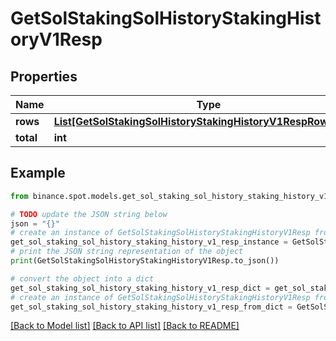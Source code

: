 # GetSolStakingSolHistoryStakingHistoryV1Resp


## Properties

Name | Type | Description | Notes
------------ | ------------- | ------------- | -------------
**rows** | [**List[GetSolStakingSolHistoryStakingHistoryV1RespRowsInner]**](GetSolStakingSolHistoryStakingHistoryV1RespRowsInner.md) |  | [optional] 
**total** | **int** |  | [optional] 

## Example

```python
from binance.spot.models.get_sol_staking_sol_history_staking_history_v1_resp import GetSolStakingSolHistoryStakingHistoryV1Resp

# TODO update the JSON string below
json = "{}"
# create an instance of GetSolStakingSolHistoryStakingHistoryV1Resp from a JSON string
get_sol_staking_sol_history_staking_history_v1_resp_instance = GetSolStakingSolHistoryStakingHistoryV1Resp.from_json(json)
# print the JSON string representation of the object
print(GetSolStakingSolHistoryStakingHistoryV1Resp.to_json())

# convert the object into a dict
get_sol_staking_sol_history_staking_history_v1_resp_dict = get_sol_staking_sol_history_staking_history_v1_resp_instance.to_dict()
# create an instance of GetSolStakingSolHistoryStakingHistoryV1Resp from a dict
get_sol_staking_sol_history_staking_history_v1_resp_from_dict = GetSolStakingSolHistoryStakingHistoryV1Resp.from_dict(get_sol_staking_sol_history_staking_history_v1_resp_dict)
```
[[Back to Model list]](../README.md#documentation-for-models) [[Back to API list]](../README.md#documentation-for-api-endpoints) [[Back to README]](../README.md)


